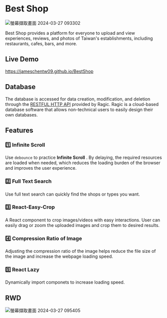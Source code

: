 # Best Shop

![螢幕擷取畫面 2024-03-27 093302](https://github.com/JamesChenTW09/BestShop/assets/92699251/ea04d9cc-d90e-4bea-817a-0801e9d25ab3)

Best Shop provides a platform for everyone to upload and view experiences, reviews, and photos of Taiwan's establishments, including restaurants, cafes, bars, and more.

## Live Demo

https://jameschentw09.github.io/BestShop

## Database

The database is accessed for data creation, modification, and deletion through the [RESTFUL HTTP API](https://www.ragic.com/intl/zh-TW/doc-api) provided by Ragic. Ragic is a cloud-based database software that allows non-technical users to easily design their own databases.

## Features

### 1️⃣ Infinite Scroll
Use `debounce` to practice  **Infinite Scroll** . By delaying, the required resources are loaded when needed, which reduces the loading burden of the browser and improves the user experience.

### 2️⃣ Full Text Search
Use full text search can quickly find the shops or types you want.

### 3️⃣ React-Easy-Crop
A React component to crop images/videos with easy interactions. User can easily drag or zoom the uploaded images and crop them to desired results.

### 4️⃣ Compression Ratio of Image
Adjusting the compression ratio of the image helps reduce the file size of the image and increase the webpage loading speed.

### 5️⃣ React Lazy
Dynamically import componets to increase loading speed. 


## RWD
![螢幕擷取畫面 2024-03-27 095405](https://github.com/JamesChenTW09/BestShop/assets/92699251/3026a509-4afd-4cd9-97c9-9cb9548f31a3)


